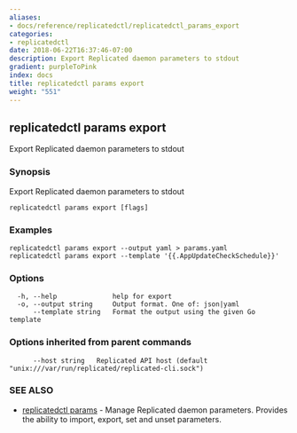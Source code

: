 ```yaml
---
aliases:
- docs/reference/replicatedctl/replicatedctl_params_export
categories:
- replicatedctl
date: 2018-06-22T16:37:46-07:00
description: Export Replicated daemon parameters to stdout
gradient: purpleToPink
index: docs
title: replicatedctl params export
weight: "551"
---
```


## replicatedctl params export

Export Replicated daemon parameters to stdout

### Synopsis

Export Replicated daemon parameters to stdout

```
replicatedctl params export [flags]
```

### Examples

```
replicatedctl params export --output yaml > params.yaml
replicatedctl params export --template '{{.AppUpdateCheckSchedule}}'
```

### Options

```
  -h, --help              help for export
  -o, --output string     Output format. One of: json|yaml
      --template string   Format the output using the given Go template
```

### Options inherited from parent commands

```
      --host string   Replicated API host (default "unix:///var/run/replicated/replicated-cli.sock")
```

### SEE ALSO

* [replicatedctl params](/api/replicatedctl/replicatedctl_params/)	 - Manage Replicated daemon parameters. Provides the ability to import, export, set and unset parameters.

